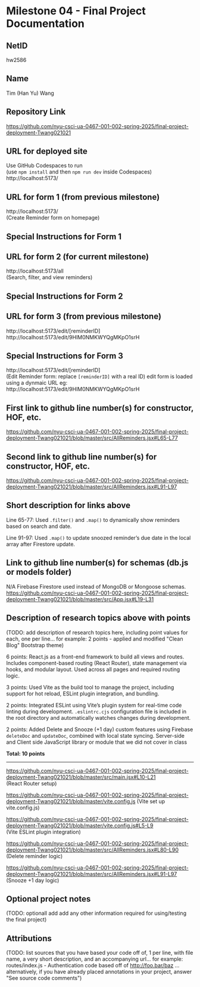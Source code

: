 Milestone 04 - Final Project Documentation
===

NetID
---
hw2586

Name
---
Tim (Han Yu) Wang

Repository Link
---
https://github.com/nyu-csci-ua-0467-001-002-spring-2025/final-project-deployment-Twang021021

URL for deployed site 
---
Use GitHub Codespaces to run  
(use `npm install` and then `npm run dev` inside Codespaces)
http://localhost:5173/  

URL for form 1 (from previous milestone) 
---
http://localhost:5173/  
(Create Reminder form on homepage)

Special Instructions for Form 1
---

URL for form 2 (for current milestone)
---
http://localhost:5173/all  
(Search, filter, and view reminders)

Special Instructions for Form 2
---

URL for form 3 (from previous milestone) 
---
http://localhost:5173/edit/[reminderID]  
http://localhost:5173/edit/9HlM0NMKWYQgMKpO1srH


Special Instructions for Form 3
---
http://localhost:5173/edit/[reminderID]  
(Edit Reminder form:  replace `[reminderID]` with a real ID)
edit form is loaded using a dynmaic URL
eg: http://localhost:5173/edit/9HlM0NMKWYQgMKpO1srH

First link to github line number(s) for constructor, HOF, etc.
---
https://github.com/nyu-csci-ua-0467-001-002-spring-2025/final-project-deployment-Twang021021/blob/master/src/AllReminders.jsx#L65-L77

Second link to github line number(s) for constructor, HOF, etc.
---
https://github.com/nyu-csci-ua-0467-001-002-spring-2025/final-project-deployment-Twang021021/blob/master/src/AllReminders.jsx#L91-L97


Short description for links above
---
Line 65-77: Used `.filter()` and `.map()` to dynamically show reminders based on search and date.

Line 91-97: Used `.map()` to update snoozed reminder’s due date in the local array after Firestore update.

Link to github line number(s) for schemas (db.js or models folder)
---
N/A 
Firebase Firestore used instead of MongoDB or Mongoose schemas.
https://github.com/nyu-csci-ua-0467-001-002-spring-2025/final-project-deployment-Twang021021/blob/master/src/App.jsx#L19-L31

Description of research topics above with points
---
(TODO: add description of research topics here, including point values for each, one per line... for example: 2 points - applied and modified "Clean Blog" Bootstrap theme)

6 points: React.js as a front-end framework to build all views and routes. Includes component-based routing (React Router), state management via hooks, and modular layout. Used across all pages and required routing logic.

3 points: Used Vite as the build tool to manage the project, including support for hot reload, ESLint plugin integration, and bundling.

2 points: Integrated ESLint using Vite’s plugin system for real-time code linting during development. `.eslintrc.cjs` configuration file is included in the root directory and automatically watches changes during development.

2 points: Added Delete and Snooze (+1 day) custom features using Firebase `deleteDoc` and `updateDoc`, combined with local state syncing. Server-side  and Client side JavaScript library or module that we did not cover in class

**Total: 10 points**

---
https://github.com/nyu-csci-ua-0467-001-002-spring-2025/final-project-deployment-Twang021021/blob/master/src/main.jsx#L10-L21  
(React Router setup)

https://github.com/nyu-csci-ua-0467-001-002-spring-2025/final-project-deployment-Twang021021/blob/master/vite.config.js
(Vite set up vite.config.js)

https://github.com/nyu-csci-ua-0467-001-002-spring-2025/final-project-deployment-Twang021021/blob/master/vite.config.js#L5-L9  
(Vite ESLint plugin integration)

https://github.com/nyu-csci-ua-0467-001-002-spring-2025/final-project-deployment-Twang021021/blob/master/src/AllReminders.jsx#L80-L90  
(Delete reminder logic)

https://github.com/nyu-csci-ua-0467-001-002-spring-2025/final-project-deployment-Twang021021/blob/master/src/AllReminders.jsx#L91-L97  
(Snooze +1 day logic)



Optional project notes 
--- 
(TODO: optionall add add any other information required for using/testing the final project)

Attributions
---
(TODO:  list sources that you have based your code off of, 1 per line, with file name, a very short description, and an accompanying url... for example: routes/index.js - Authentication code based off of http://foo.bar/baz ... alternatively, if you have already placed annotations in your project, answer "See source code comments")